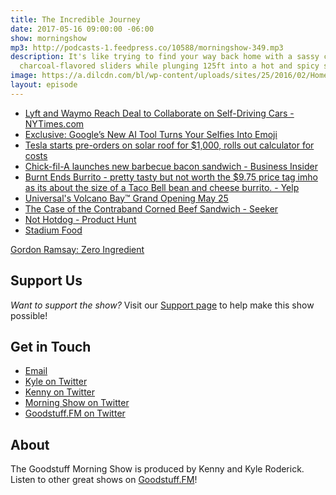 ```yaml
---
title: The Incredible Journey
date: 2017-05-16 09:00:00 -06:00
show: morningshow
mp3: http://podcasts-1.feedpress.co/10588/morningshow-349.mp3
description: It's like trying to find your way back home with a sassy cat while eating
  charcoal-flavored sliders while plunging 125ft into a hot and spicy soup.
image: https://a.dilcdn.com/bl/wp-content/uploads/sites/25/2016/02/Homeward-Bound-The-Incredible-Journey_EN_US_V3.jpg
layout: episode
---
```


* [Lyft and Waymo Reach Deal to Collaborate on Self-Driving Cars - NYTimes.com](https://mobile.nytimes.com/2017/05/14/technology/lyft-waymo-self-driving-cars.html?_r=0&re)
* [Exclusive: Google’s New AI Tool Turns Your Selfies Into Emoji](https://www.fastcodesign.com/90124964/exclusive-new-google-tool-uses-ai-to-create-custom-e)
* [Tesla starts pre-orders on solar roof for $1,000, rolls out calculator for costs](https://arstechnica.com/cars/2017/05/tesla-starts-pre-orders-on-solar-roof-for-1000-rolls-out-calculator-for-costs/)
* [Chick-fil-A launches new barbecue bacon sandwich - Business Insider](http://www.businessinsider.com/chick-fil-a-launches-new-barbecue-bacon-sandwich-2017-5)
* [Burnt Ends Burrito - pretty tasty but not worth the $9.75 price tag imho as its about the size of a Taco Bell bean and cheese burrito. - Yelp](https://www.yelp.com/biz_photos/bravo-farms-kettleman-city?select=am2o99tyJSaxntEk_36L2w)
* [Universal's Volcano Bay™ Grand Opening May 25](https://www.universalorlando.com/web/en/us/theme-parks/volcano-bay/index.html#rides-attractions)
* [The Case of the Contraband Corned Beef Sandwich - Seeker](https://www.seeker.com/the-case-of-the-contraband-corned-beef-sandwich-1765022908.html)
* [Not Hotdog - Product Hunt](https://www.producthunt.com/posts/not-hotdog)
* [Stadium Food](http://www.ocregister.com/wp-content/uploads/2017/04/angelsfood_icecream.jpg?w=780)

[Gordon Ramsay: Zero Ingredient](https://www.youtube.com/watch?v=B68Fw7PUmFw)

## Support Us
*Want to support the show?* Visit our [Support page](https://goodstuff.fm/support) to help make this show possible!

## Get in Touch
* [Email](mailto:kyle@goodstuff.fm)
* [Kyle on Twitter](http://twitter.com/dogburps)
* [Kenny on Twitter](http://twitter.com/pizzarobotics)
* [Morning Show on Twitter](http://twitter.com/morningshowam)
* [Goodstuff.FM on Twitter](http://twitter.com/goodstufffm)

## About
The Goodstuff Morning Show is produced by Kenny and Kyle Roderick. Listen to other great shows on [Goodstuff.FM](http://goodstuff.fm/shows)!